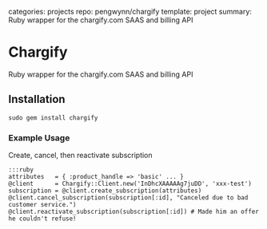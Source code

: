 categories: projects
repo: pengwynn/chargify
template: project
summary: Ruby wrapper for the chargify.com SAAS and billing API

# Chargify

Ruby wrapper for the chargify.com SAAS and billing API

<!--more -->

## Installation

    sudo gem install chargify
    
### Example Usage

Create, cancel, then reactivate subscription

    :::ruby
    attributes   = { :product_handle => 'basic' ... }
    @client      = Chargify::Client.new('InDhcXAAAAAg7juDD', 'xxx-test')
    subscription = @client.create_subscription(attributes)
    @client.cancel_subscription(subscription[:id], "Canceled due to bad customer service.") 
    @client.reactivate_subscription(subscription[:id]) # Made him an offer he couldn't refuse!